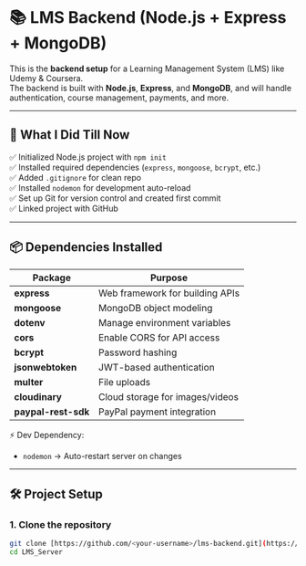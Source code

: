 # 📚 LMS Backend (Node.js + Express + MongoDB)

This is the **backend setup** for a Learning Management System (LMS) like Udemy & Coursera.  
The backend is built with **Node.js**, **Express**, and **MongoDB**, and will handle authentication, course management, payments, and more.  

---

## 🚀 What I Did Till Now
✅ Initialized Node.js project with `npm init`  
✅ Installed required dependencies (`express`, `mongoose`, `bcrypt`, etc.)  
✅ Added `.gitignore` for clean repo  
✅ Installed `nodemon` for development auto-reload  
✅ Set up Git for version control and created first commit  
✅ Linked project with GitHub  

---

## 📦 Dependencies Installed

| Package            | Purpose |
|--------------------|---------|
| **express**        | Web framework for building APIs |
| **mongoose**       | MongoDB object modeling |
| **dotenv**         | Manage environment variables |
| **cors**           | Enable CORS for API access |
| **bcrypt**         | Password hashing |
| **jsonwebtoken**   | JWT-based authentication |
| **multer**         | File uploads |
| **cloudinary**     | Cloud storage for images/videos |
| **paypal-rest-sdk**| PayPal payment integration |

⚡ Dev Dependency:  
- `nodemon` → Auto-restart server on changes  

---

## 🛠️ Project Setup

### 1. Clone the repository
```bash
git clone [https://github.com/<your-username>/lms-backend.git](https://github.com/aloknaik01/LMS_Server)
cd LMS_Server
